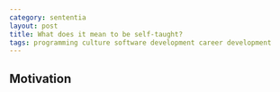 ```yaml
---
category: sententia
layout: post
title: What does it mean to be self-taught?
tags: programming culture software development career development
---
```


## Motivation
